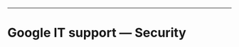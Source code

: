 -------------------------------------------------------------------------------
# Google IT support — Security


